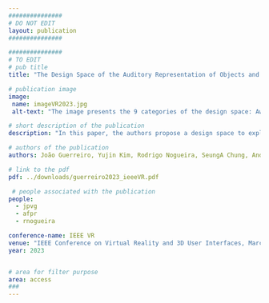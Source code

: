 ```yaml
---
###############
# DO NOT EDIT
layout: publication
###############

###############
# TO EDIT
# pub title
title: "The Design Space of the Auditory Representation of Objects and Their Behaviours in Virtual Reality for Blind People"

# publication image
image:
 name: imageVR2023.jpg
 alt-text: "The image presents the 9 categories of the design space: Awareness, Audio Field, Spatialization, time signsal, sound type, representation, cardinality, concurrency, and trigger. It is followed by one figure and one table that are presented in the paper and that try to better showcase the meaning of such categories" # provide a short description for the image #a11y. Revisit this description.

# short description of the publication
description: "In this paper, the authors propose a design space to explore how to augment objects and their behaviours with an audio representation in order to make virtual environments more accessible to blind people. The authors then explored this design space in the context of two VR Boxing applications in user studies with 16 blind participants, finding several engaging approaches for the audio representation of virtual objects (e.g., the opponent's hands when attacking or defending)."

# authors of the publication
authors: João Guerreiro, Yujin Kim, Rodrigo Nogueira, SeungA Chung, André Rodrigues, Uran Oh

# link to the pdf
pdf: ../downloads/guerreiro2023_ieeeVR.pdf

 # people associated with the publication
people:
  - jpvg
  - afpr
  - rnogueira

conference-name: IEEE VR
venue: "IEEE Conference on Virtual Reality and 3D User Interfaces, March, 2023"
year: 2023


# area for filter purpose
area: access
###
---
```

